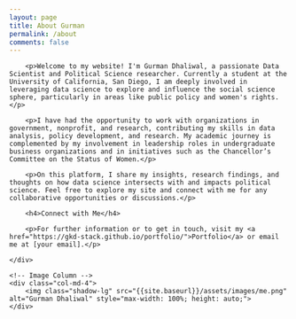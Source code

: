 ```yaml
---
layout: page
title: About Gurman
permalink: /about
comments: false
---
```


<div class="row">
    <!-- Text Column -->
    <div class="col-md-8">

        <p>Welcome to my website! I'm Gurman Dhaliwal, a passionate Data Scientist and Political Science researcher. Currently a student at the University of California, San Diego, I am deeply involved in leveraging data science to explore and influence the social science sphere, particularly in areas like public policy and women's rights.</p>

        <p>I have had the opportunity to work with organizations in government, nonprofit, and research, contributing my skills in data analysis, policy development, and research. My academic journey is complemented by my involvement in leadership roles in undergraduate business organizations and in initiatives such as the Chancellor’s Committee on the Status of Women.</p>

        <p>On this platform, I share my insights, research findings, and thoughts on how data science intersects with and impacts political science. Feel free to explore my site and connect with me for any collaborative opportunities or discussions.</p>

        <h4>Connect with Me</h4>

        <p>For further information or to get in touch, visit my <a href="https://gkd-stack.github.io/portfolio/">Portfolio</a> or email me at [your email].</p>

    </div>

    <!-- Image Column -->
    <div class="col-md-4">
        <img class="shadow-lg" src="{{site.baseurl}}/assets/images/me.png" alt="Gurman Dhaliwal" style="max-width: 100%; height: auto;">
    </div>
</div>


